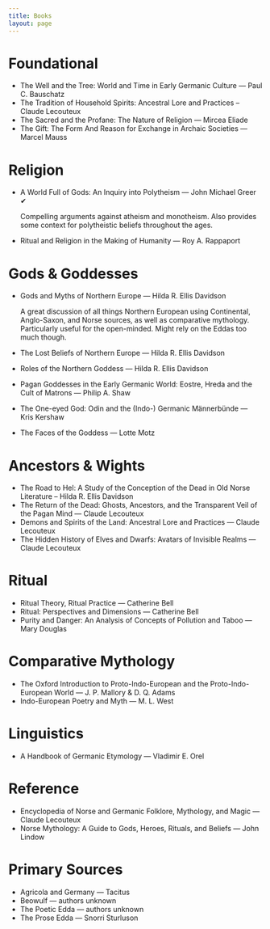 ```yaml
---
title: Books
layout: page
---
```


# Foundational
* The Well and the Tree: World and Time in Early Germanic Culture — Paul C. Bauschatz
* The Tradition of Household Spirits: Ancestral Lore and Practices – Claude Lecouteux
* The Sacred and the Profane: The Nature of Religion — Mircea Eliade
* The Gift: The Form And Reason for Exchange in Archaic Societies — Marcel Mauss

# Religion
* A World Full of Gods: An Inquiry into Polytheism — John Michael Greer ✔

  Compelling arguments against atheism and monotheism. Also provides some
  context for polytheistic beliefs throughout the ages.

* Ritual and Religion in the Making of Humanity — Roy A. Rappaport

# Gods & Goddesses
* Gods and Myths of Northern Europe — Hilda R. Ellis Davidson

  A great discussion of all things Northern European using Continental,
  Anglo-Saxon, and Norse sources, as well as comparative mythology.
  Particularly useful for the open-minded. Might rely on the Eddas too much
  though.

* The Lost Beliefs of Northern Europe — Hilda R. Ellis Davidson
* Roles of the Northern Goddess — Hilda R. Ellis Davidson
* Pagan Goddesses in the Early Germanic World: Eostre, Hreda and the Cult of
  Matrons — Philip A. Shaw
* The One-eyed God: Odin and the (Indo-) Germanic Männerbünde — Kris Kershaw
* The Faces of the Goddess — Lotte Motz

# Ancestors & Wights
* The Road to Hel: A Study of the Conception of the Dead in Old Norse Literature – Hilda R. Ellis Davidson
* The Return of the Dead: Ghosts, Ancestors, and the Transparent Veil of the Pagan Mind — Claude Lecouteux
* Demons and Spirits of the Land: Ancestral Lore and Practices — Claude Lecouteux
* The Hidden History of Elves and Dwarfs: Avatars of Invisible Realms — Claude Lecouteux

# Ritual
* Ritual Theory, Ritual Practice — Catherine Bell
* Ritual: Perspectives and Dimensions — Catherine Bell
* Purity and Danger: An Analysis of Concepts of Pollution and Taboo — Mary Douglas

# Comparative Mythology
* The Oxford Introduction to Proto-Indo-European and the Proto-Indo-European World — J. P. Mallory & D. Q. Adams
* Indo-European Poetry and Myth — M. L. West

# Linguistics
* A Handbook of Germanic Etymology — Vladimir E. Orel

# Reference
* Encyclopedia of Norse and Germanic Folklore, Mythology, and Magic — Claude Lecouteux
* Norse Mythology: A Guide to Gods, Heroes, Rituals, and Beliefs — John Lindow

# Primary Sources
* Agricola and Germany — Tacitus
* Beowulf — authors unknown
* The Poetic Edda — authors unknown
* The Prose Edda — Snorri Sturluson
